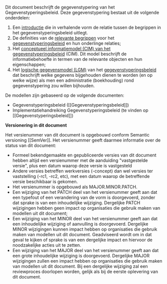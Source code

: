Dit document beschrijft de gegevenstypering van het Gegevenstyperingsbeleid. Deze gegevenstypering bestaat uit de volgende onderdelen:

1. Een [introductie](#Intro) die in verhalende vorm de relatie tussen de begrippen in het gegevenstyperingsbeleid uitlegt.
1. De definities van de [relevante begrippen](#begrippen) voor het [gegevenstyperingsbeleid](#gegevenstyperingsbeleid) en hun onderlinge relaties;
1. Het [conceptueel informatiemodel (CIM) van het gegevenstyperingsbeleid](#cim-gegevenstyperingsbeleid) (CIM). Dit model beschrijft de informatiebehoefte in termen van de relevante objecten en hun eigenschappen;
1. Het [logische gegevensmodel (LGM)](#logische-gegevensmodellen) van het [gegevenstyperingsbeleid](#gegevenstyperingsbeleid-0) dat beschrijft welke gegevens bijgehouden dienen te worden (en op welke wijze) als men een administratie (boekhouding) rond gegevenstypering zou willen bijhouden.

De modellen zijn gebaseerd op de volgende documenten:

* Gegevenstyperingsbeleid ([[Gegevenstyperingsbeleid]])
* Implementatiehandreiking Gegevenstyperingsbeleid (te vinden op [[Gegevenstyperingsbeleid]])

**Versionering in dit document**

Het versienummer van dit document is opgebouwd conform Semantic versioning [[SemVer]]. Het versienummer geeft daarmee informatie over de status van dit document:

- Formeel bekendgemaakte en gepubliceerde versies van dit document hebben altijd een versienummer met de aanduiding "vastgestelde versie", plus een datum waarop deze versie is vastgesteld
- Andere versies betreffen werkversies (-concept) dan wel versies ter vaststelling (-rc1, -rc2, etc), met een datum waarop de betreffende versie beschikbaar is gekomen.
- Het versienummer is opgebouwd als MAJOR.MINOR.PATCH.
- Een wijziging van het PATCH deel van het versienummer geeft aan dat een typefout of een verandering van de vorm is doorgevoerd, zonder dat sprake is van een inhoudelijke wijziging. Dergelijke PATCH wijzigingen hebben geen impact op organisaties die gebruik maken van modellen uit dit document;
- Een wijziging van het MINOR deel van het versienummer geeft aan dat een inhoudelijke wijziging of aanvulling is doorgevoerd. Dergelijke MINOR wijzigingen kunnen impact hebben op organisaties die gebruik maken van modellen uit dit document. Geadviseerd wordt om in dat geval te kijken of sprake is van een dergelijke impact en hiervoor de noodzakelijke acties uit te zetten.
- Een wijziging van het MAJOR deel van het versienummer geeft aan dat een grote inhoudelijke wijziging is doorgevoerd. Dergelijke MAJOR wijzigingen zullen een impact hebben op organisaties die gebruik maken van modellen uit dit document. Bij een dergelijke wijziging zal een reviewproces doorlopen worden, gelijk als bij de eerste oplevering van dit document.
